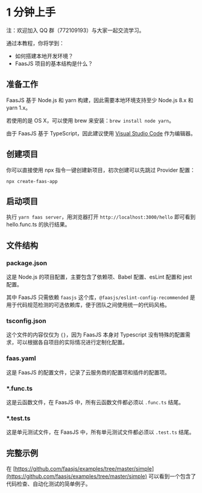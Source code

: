 # 1 分钟上手

注：欢迎加入 QQ 群（772109193）与大家一起交流学习。

通过本教程，你将学到：

- 如何搭建本地开发环境？
- FaasJS 项目的基本结构是什么？

## 准备工作

FaasJS 基于 Node.js 和 yarn 构建，因此需要本地环境支持至少 Node.js 8.x 和 yarn 1.x。

若使用的是 OS X，可以使用 brew 来安装：`brew install node yarn`。

由于 FaasJS 基于 TypeScript，因此建议使用 [Visual Studio Code](https://code.visualstudio.com/) 作为编辑器。

## 创建项目

你可以直接使用 npx 指令一键创建新项目，初次创建可以先跳过 Provider 配置：

    npx create-faas-app

## 启动项目

执行 `yarn faas server`，用浏览器打开 `http://localhost:3000/hello` 即可看到 hello.func.ts 的执行结果。

## 文件结构

### package.json

这是 Node.js 的项目配置，主要包含了依赖项、Babel 配置、esLint 配置和 jest 配置。

其中 FaasJS 只需依赖 `faasjs` 这个库，`@faasjs/eslint-config-recommended` 是用于代码规范检测的可选依赖库，便于团队之间使用统一的代码风格。

### tsconfig.json

这个文件的内容仅仅为 `{}`，因为 FaasJS 本身对 Typescript 没有特殊的配置需求，可以根据各自项目的实际情况进行定制化配置。

### faas.yaml

这是 FaasJS 的配置文件，记录了云服务商的配置项和插件的配置项。

### *.func.ts

这是云函数文件，在 FaasJS 中，所有云函数文件都必须以 `.func.ts` 结尾。

### *.test.ts

这是单元测试文件，在 FaasJS 中，所有单元测试文件都必须以 `.test.ts` 结尾。

## 完整示例

在 [https://github.com/faasjs/examples/tree/master/simple](https://github.com/faasjs/examples/tree/master/simple) 可以看到一个包含了代码检查、自动化测试的简单例子。
